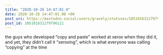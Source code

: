 ```yaml
---
title: "2020-10-26 14:47:01.9"
date: 2020-10-26 14:47:01.90 +00
post_uri: https://mastodon.social/users/gravely/statuses/105101631279796121
post_id: 105101631279796121
---
```

the guys who developed “copy and paste” worked at xerox when they did it, and yet, they didn’t call it “xeroxing”, which is what everyone was calling “copying” at the time



